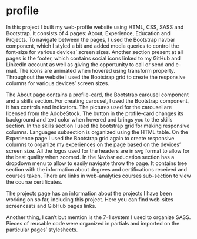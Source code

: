 # profile

In this project I built my web-profile website using HTML, CSS, SASS and Bootstrap. It consists of 4 pages: About, Experience, Education and Projects. To navigate between the pages, I used the Bootstrap navbar component, which I styled a bit and added media queries to control the font-size for various devices’ screen sizes. Another section present at all pages is the footer, which contains social icons linked to my GitHub and LinkedIn account as well as giving the opportunity to call or send and e-mail. The icons are animated when hovered using transform property. Throughout the website I used the Bootstrap grid to create the responsive columns for various devices’ screen sizes.

The About page contains a profile-card, the Bootstrap carousel component and a skills section. For creating carousel, I used the Bootstrap component, it has controls and indicators. The pictures used for the carousel are licensed from the AdobeStock. The button in the profile-card changes its background and text color when hovered and brings you to the skills section. In the skills section I used the bootstrap grid for making responsive columns. Languages subsection is organized using the HTML table. 
On the Experience page I used the Bootstrap grid again to create responsive columns to organize my experiences on the page based on the devices’ screen size. All the logos used for the headers are in svg format to allow for the best quality when zoomed. In the Navbar education section has a dropdown menu to allow to easily navigate throw the page. It contains tree section with the information about degrees and certifications received and courses taken. There are links in web-analytics courses sub-section to view the course certificates.

The projects page has an information about the projects I have been working on so far, including this project. Here you can find web-sites screencasts and GibHub pages links.

Another thing, I can’t but mention is the 7-1 system I used to organize SASS. Pieces of reusable code were organized in partials and imported on the particular pages’ stylesheets.  
